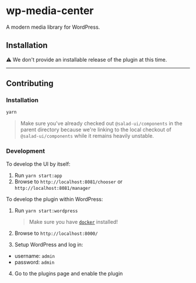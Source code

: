 # wp-media-center

A modern media library for WordPress.

## Installation

⚠️ We don't provide an installable release of the plugin at this time.

---

## Contributing

### Installation

```bash
yarn
```

> Make sure you've already checked out `@salad-ui/components` in the parent directory because we're linking to the local checkout of `@salad-ui/components` while it remains heavily unstable.

### Development

To develop the UI by itself:

1. Run `yarn start:app`
2. Browse to `http://localhost:8081/chooser` or `http://localhost:8081/manager`

To develop the plugin within WordPress:

1. Run `yarn start:wordpress`

   > Make sure you have [`docker`](https://docs.docker.com/docker-for-mac/install/) installed!

2. Browse to `http://localhost:8000/`
3. Setup WordPress and log in:

- username: `admin`
- password: `admin`

4. Go to the plugins page and enable the plugin
